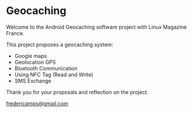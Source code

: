 # Geocaching


Welcome to the Android Geocaching software project with Linux Magazine France.

This project proposes a geocaching system:
- Google maps
- Geolocation GPS
- Bluetooth Communication
- Using NFC Tag (Read and Write)
- SMS Exchange


Thank you for your proposals and reflection on the project.

fredericamps@gmail.com
